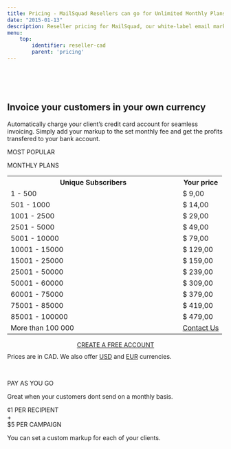 ```yaml
---
title: Pricing - MailSquad Resellers can go for Unlimited Monthly Plans or Pay as You Go
date: "2015-01-13"
description: Reseller pricing for MailSquad, our white-label email marketing solution.
menu:
    top:
        identifier: reseller-cad
        parent: 'pricing'
---
```

<section class="price-2" style="padding-top:50px;">
        <div class="container">
            <div class="row">
                <div class="col-sm-12 ">
                    <h1>Invoice your customers in your own currency</h1>
                    <p class="lead">Automatically charge your client’s credit card account for seamless invoicing. Simply add your markup to the set monthly fee and get the profits transfered to your bank account.</p>
                </div>
            </div>
        </div>
        <div class="container pricing">
            <div class="plans">
                <div class="plan">
                    <div class="top"><p>MOST POPULAR</p></div>
                    <div class="title">
                        MONTHLY PLANS
                        <table class="pricing-table">
                                <col width="80%">
                                <col width="20%">
                                <tr>
                                    <th>Unique Subscribers</th>
                                    <th>Your price</th>
                                </tr>
                                <tr>
                                    <td>1 - 500</td>
                                    <td>$ 9,00</td>
                                </tr>
                                <tr>
                                    <td>501 - 1000</td>
                                    <td>$ 14,00</td>
                                </tr>
                                <tr>
                                    <td>1001 - 2500</td>
                                    <td>$ 29,00</td>
                                </tr>
                                <tr>
                                    <td>2501 - 5000</td>
                                    <td>$ 49,00</td>
                                </tr>
                                <tr>
                                    <td>5001 - 10000</td>
                                    <td>$ 79,00</td>
                                </tr>
                                <tr>
                                    <td>10001 - 15000</td>
                                    <td>$ 129,00</td>
                                </tr>
                                <tr>
                                    <td>15001 - 25000</td>
                                    <td>$ 159,00</td>
                                </tr>
                                <tr>
                                    <td>25001 - 50000</td>
                                    <td>$ 239,00</td>
                                </tr>
                                <tr>
                                    <td>50001 - 60000</td>
                                    <td>$ 309,00</td>
                                </tr>
                                <tr>
                                    <td>60001 - 75000</td>
                                    <td>$ 379,00</td>
                                </tr>
                                <tr>
                                    <td>75001 - 85000</td>
                                    <td>$ 419,00</td>
                                </tr>
                                <tr>
                                    <td>85001 - 100000</td>
                                    <td>$ 479,00</td>
                                </tr>
                                 <tr>
                                    <td>More than 100 000</td>
                                    <td colspan="3"><a href="/en/contact/">Contact Us</a></td>
                                </tr>             
                            </table>
                            <div class="btns" style="margin-top: 15px;text-align:center;">
                                <a class="btn btn-primary" href="https://app.mailsquad.com/login/signup?lang=en">
                                    <span>CREATE A FREE ACCOUNT</span>
                                </a>
                            </div>
                    </div>
                    <div style="margin-top:10px">Prices are in CAD. We also offer <a href="/en/pricing/usd/">USD</a> and <a href="/en/pricing/eur/">EUR</a> currencies.</div>
                </div>
                <div class="plan">
                    <div class="top"><p>&nbsp;</p></div>
                    <div class="title">
                        PAY AS YOU GO
                        <p>Great when your customers dont send on a monthly basis.</p>
                        <div class="price">
                            <div class="persubscriber">
                                <span class="currency">&cent;</span>1
                                <span class="period">PER RECIPIENT</span>
                            </div>
                            <div style="width:10%;">+</div>
                            <div class="percampaign">
                                <span class="currency">$</span>5
                                <span class="period">PER CAMPAIGN</span>
                            </div>
                        </div>
                        <p>You can set a custom markup for each of your clients.</p>
                    </div>
                </div>
            </div>
        </div>
    </section>